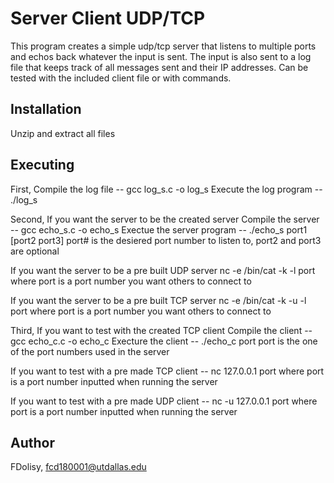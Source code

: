 # Server Client UDP/TCP

This program creates a simple udp/tcp server that listens to multiple ports and echos back whatever the input is sent.
The input is also sent to a log file that keeps track of all messages sent and their IP addresses. Can be
tested with the included client file or with commands.

## Installation

Unzip and extract all files

## Executing
First,
Compile the log file -- gcc log_s.c -o log_s
Execute the log program -- ./log_s

Second,
If you want the server to be the created server
Compile the server -- gcc echo_s.c -o echo_s
Exectue the server program -- ./echo_s port1 [port2 port3]
port# is the desiered port number to listen to, port2 and port3 are optional

If you want the server to be a pre built UDP server
nc -e /bin/cat -k -l port
where port is a port number you want others to connect to

If you want the server to be a pre built TCP server
nc -e /bin/cat -k -u -l port
where port is a port number you want others to connect to

Third,
If you want to test with the created TCP client
Compile the client -- gcc echo_c.c -o echo_c
Execture the client -- ./echo_c port
port is the one of the port numbers used in the server

If you want to test with a pre made TCP client
 -- nc 127.0.0.1 port
where port is a port number inputted when running the server

If you want to test with a pre made UDP client
 -- nc -u 127.0.0.1 port
where port is a port number inputted when running the server

## Author
FDolisy, fcd180001@utdallas.edu
